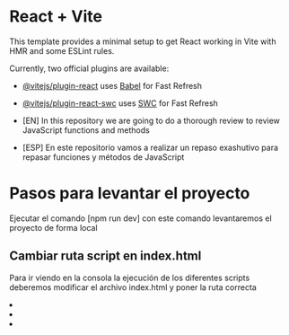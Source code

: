 # React + Vite

This template provides a minimal setup to get React working in Vite with HMR and some ESLint rules.

Currently, two official plugins are available:

- [@vitejs/plugin-react](https://github.com/vitejs/vite-plugin-react/blob/main/packages/plugin-react/README.md) uses [Babel](https://babeljs.io/) for Fast Refresh
- [@vitejs/plugin-react-swc](https://github.com/vitejs/vite-plugin-react-swc) uses [SWC](https://swc.rs/) for Fast Refresh

- [EN] In this repository we are going to do a thorough review to review JavaScript functions and methods
- [ESP] En este repositorio vamos a realizar un repaso exashutivo para repasar funciones y métodos de JavaScript

<h1>Pasos para levantar el proyecto</h1>
Ejecutar el comando [npm run dev] con este comando levantaremos el proyecto de forma local

<h2>Cambiar ruta script en index.html</h2>
<p>Para ir viendo en la consola la ejecución de los diferentes scripts deberemos modificar el archivo index.html y poner la ruta correcta</p>
    <li>
        <script type="module" src="/src/01-Variables-consts.js"></script>
    </li>
    <li>
        <script type="module" src="/src/02-Funciones.js"></script>
    </li>
    <li>
        <script type="module" src="/src/03-Funciones-Flecha.js"></script>
    </li>
